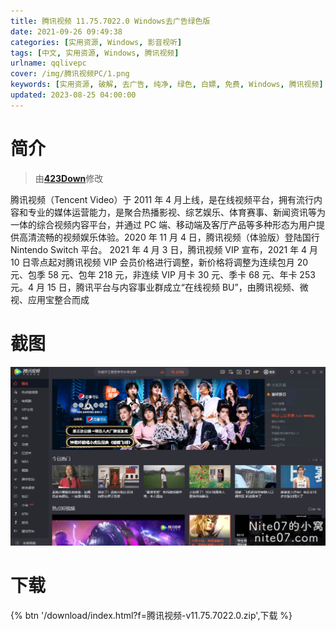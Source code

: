 ```yaml
---
title: 腾讯视频 11.75.7022.0 Windows去广告绿色版
date: 2021-09-26 09:49:38
categories: [实用资源, Windows, 影音视听]
tags: [中文, 实用资源, Windows, 腾讯视频]
urlname: qqlivepc
cover: /img/腾讯视频PC/1.png
keywords: [实用资源, 破解, 去广告, 纯净, 绿色, 白嫖, 免费, Windows, 腾讯视频]
updated: 2023-08-25 04:00:00
---
```


# 简介

> 由[**423Down**](/laiyuan)修改

腾讯视频（Tencent Video）于 2011 年 4 月上线，是在线视频平台，拥有流行内容和专业的媒体运营能力，是聚合热播影视、综艺娱乐、体育赛事、新闻资讯等为一体的综合视频内容平台，并通过 PC 端、移动端及客厅产品等多种形态为用户提供高清流畅的视频娱乐体验。2020 年 11 月 4 日，腾讯视频（体验版）登陆国行 Nintendo Switch 平台。
2021 年 4 月 3 日，腾讯视频 VIP 宣布，2021 年 4 月 10 日零点起对腾讯视频 VIP 会员价格进行调整，新价格将调整为连续包月 20 元、包季 58 元、包年 218 元，非连续 VIP 月卡 30 元、季卡 68 元、年卡 253 元。4 月 15 日，腾讯平台与内容事业群成立“在线视频 BU”，由腾讯视频、微视、应用宝整合而成

# 截图

![](/img/腾讯视频PC/2.jpg)

# 下载

{% btn '/download/index.html?f=腾讯视频-v11.75.7022.0.zip',下载 %}
